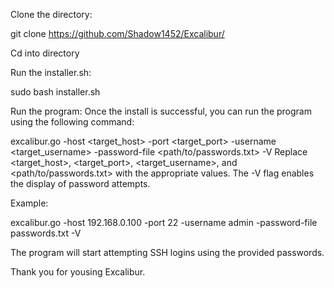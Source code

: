 Clone the directory:

git clone https://github.com/Shadow1452/Excalibur/

Cd into directory

Run the installer.sh:

sudo bash installer.sh

Run the program: Once the install is successful, you can run the program using the following command:

excalibur.go -host <target_host> -port <target_port> -username <target_username> -password-file <path/to/passwords.txt> -V
Replace <target_host>, <target_port>, <target_username>, and <path/to/passwords.txt> with the appropriate values. The -V flag enables the display of password attempts.

Example:

excalibur.go -host 192.168.0.100 -port 22 -username admin -password-file passwords.txt -V

The program will start attempting SSH logins using the provided passwords.

Thank you for yousing Excalibur.

